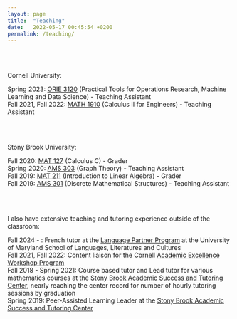 ```yaml
---
layout: page
title:  "Teaching"
date:   2022-05-17 00:45:54 +0200
permalink: /teaching/
---
```


<br/><br/>

Cornell University:

Spring 2023: [ORIE 3120](https://people.orie.cornell.edu/pfrazier/orie3120/) (Practical Tools for Operations Research, Machine Learning and Data Science) - Teaching Assistant  
Fall 2021, Fall 2022: [MATH 1910](https://sce.cornell.edu/courses/roster/math-1910) (Calculus II for Engineers) - Teaching Assistant  

<br/><br/>

Stony Brook University:

Fall 2020: [MAT 127](https://www.math.stonybrook.edu/MAT127) (Calculus C) - Grader  
Spring 2020: [AMS 303](https://www.stonybrook.edu/commcms/ams/undergraduate/_courses/ams303.php) (Graph Theory) - Teaching Assistant  
Fall 2019: [MAT 211](https://www.math.stonybrook.edu/MAT211) (Introduction to Linear Algebra) - Grader  
Fall 2019: [AMS 301](https://www.stonybrook.edu/commcms/ams/undergraduate/_courses/ams303.php) (Discrete Mathematical Structures) - Teaching Assistant  

<br/><br/>

I also have extensive teaching and tutoring experience outside of the classroom:

Fall 2024 - : French tutor at the [Language Partner Program](https://marylandglobal.umd.edu/global-learning-all/international-students-scholars/events-programs/language-partner-program) at the University of Maryland School of Languages, Literatures and Cultures  
Fall 2021, Fall 2022: Content liaison for the Cornell [Academic Excellence Workshop Program](https://www.engineering.cornell.edu/academic-excellence-workshops/)  
Fall 2018 - Spring 2021: Course based tutor and Lead tutor for various mathematics courses at the [Stony Brook Academic Success and Tutoring Center](https://www.stonybrook.edu/commcms/academic_success/), nearly reaching the center record for number of hourly tutoring sessions by graduation  
Spring 2019: Peer-Assisted Learning Leader at the [Stony Brook Academic Success and Tutoring Center](https://www.stonybrook.edu/commcms/academic_success/students/pal.php)  

